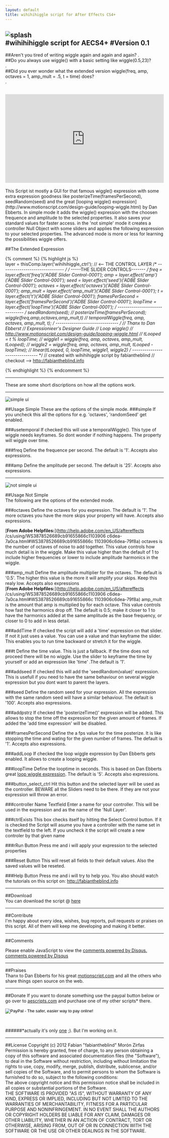 ```yaml
---
layout: default
title: wihihihiggle script for After Effects CS4+
---
```

![splash](images/splash-2-plus-text.png)  
#<span id="extra">wihihihiggle script for AECS4+</span> 
#Version 0.1  
---------------------  
##Aren't you tired of writing <span id="extra">wiggle</span> again and again and again?
.  
##Do you always use wiggle() with a basic setting like <span id="extra">wiggle(0.5,23)</span>?  
.  
##Did you ever wonder what the extended version <span id="extra">wiggle(freq, amp, octaves = 1, amp_mult = .5, t = time)</span> does?  
.  
<br>
  <iframe src="http://player.vimeo.com/video/47651491" width="100%" height="281" frameborder="0" webkitAllowFullScreen mozallowfullscreen allowFullScreen></iframe>
<br>
<br>
This Script ist mostly a GUI for that famous <span id="extra">wiggle()</span> expression with some extra expression goodness like <span id="extra">posterizeTime(framesPerSecond)</span>, <span id ="extra">seedRandom(seed)</span> and the great [looping wiggle() expression](http://www.motionscript.com/design-guide/looping-wiggle.html) by Dan Ebberts. In simple mode it adds the wiggle() expression with the choosen frequence and amplitude to the selected properties. It also saves your standard values for faster access. in the 'not simple' mode it creates a controller Null Object with some sliders and applies the following expression to your selected properties. The advanced mode is more or less for learning the possibilities wiggle offers.  

##The Extended Expression

<script src="https://gist.github.com/3306278.js"> </script>  

{% comment %}
 {% highlight js %}  
 layer = thisComp.layer('wihihihiggle_ctrl'); // <-- THE CONTROL LAYER
 /* ------------------------------- */
 /* -----THE SLIDER CONTROLS------- */
 freq = layer.effect('freq')('ADBE Slider Control-0001');
 amp = layer.effect('amp')('ADBE Slider Control-0001');
 seed = layer.effect('seed')('ADBE Slider Control-0001');
 octaves = layer.effect('octaves')('ADBE Slider Control-0001');
 amp_mult = layer.effect('amp_mult')('ADBE Slider Control-0001');
 t = layer.effect('t')('ADBE Slider Control-0001');
 framesPerSecond = layer.effect('framesPerSecond')('ADBE Slider Control-0001');
 loopTime = layer.effect('loopTime')('ADBE Slider Control-0001');
 /* ------------------------------- */
 seedRandom(seed);
 // posterizeTime(framesPerSecond);
 wiggle(freq,amp,octaves,amp_mult,t)
 // temporalWiggle(freq, amp, octaves, amp_mult, t);
 /* ------------------------------- */
 // Thanx to Dan Ebberst
 // Expressionieer's Designer Guide
 // Loop wiggle()
 // http://www.motionscript.com/design-guide/looping-wiggle.html
 // tLooped = t % loopTime;
 // wiggle1 = wiggle(freq, amp, octaves, amp_mult, tLooped);
 // wiggle2 = wiggle(freq, amp, octaves, amp_mult, tLooped - loopTime);
 // linear(tLooped, 0,  loopTime, wiggle1, wiggle2)
 /* ------------------------------- */
 // created with wihihihiggle script by fabiantheblind
 // checkout --> http://fabiantheblind.info
 
 {% endhighlight %}
 {% endcomment %}
  

----------
These are some short discriptions on how all the options work.  
  
-----------------------  
  
![simple ui](images/wihihihiggle_simple_ui.png)  

##Usage Simple
These are the options of the simple mode.
###simple
If you uncheck this all the options for e.g. 'octaves', 'randomSeed' get enabled.  

###usetemporal
If checked this will use a temporalWiggle(). This type of wiggle needs keyframes. So dont wonder if nothing happens. The property will wiggle over time.  

###freq
Define the frequence per second. The default is '1'. Accepts also expressions.  

###amp
Define the amplitude per second. The default is '25'. Accepts also expressions.  

-----------------------  

![not simple ui](images/wihihihiggle_full_ui.png)  

##Usage Not Simple  
The following are the options of the extended mode.  

###octaves
Define the octaves for you expression. The default is '1'. The more octaves you have the more skips your property will have. Accepts also expressions.  

[**From Adobe Helpfiles:**](http://help.adobe.com/en_US/aftereffects
/cs/using/WS3878526689cb91655866c1103906
c6dea-7a0ca.html#WS3878526689cb91655866c
1103906c6dea-79f8a) octaves is the number of octaves of noise to add together. This value controls how much detail is in the wiggle. Make this value higher than the default of 1 to include higher frequencies or lower to include amplitude harmonics in the wiggle.  

###amp_mult
Define the amplitude multiplier for the octaves. The default is '0.5'. The higher this value is the more it will amplify your skips. Keep this realy low. Accepts also expressions   
[**From Adobe Helpfiles:**](http://help.adobe.com/en_US/aftereffects
/cs/using/WS3878526689cb91655866c1103906
c6dea-7a0ca.html#WS3878526689cb91655866c
1103906c6dea-79f8a) amp_mult is the amount that amp is multiplied by for each octave. This value controls how fast the harmonics drop off. The default is 0.5; make it closer to 1 to have the harmonics added at the same amplitude as the base frequency, or closer to 0 to add in less detail.  

###addTime
If checked the script will add a 'time' expression on that slider. If not it just uses a value. You can use a value and than keyframe the slider. This enables you to run time backward or stretch it for the wiggle.  

###t
Define the time value. This is just a fallback. If the time does not proceed there will be no wiggle. Use the slider to keyframe the time by yourself or add an expression like 'time' .The default is '1'.  

###addseed
If checked this will add the 'seedRandom(value)' expression. This is usefull if you need to have the same behaviour on several wiggle expression but you dont want to parent the layers.  

###seed
Define the random seed for your expression. All the expression with the same random seed will have a similar behaviour. The default is '100'. Accepts also expressions.  

###addpstrz
If checked the 'posterizeTime()' expression will be added. This allows to stop the time off the expression for the given amount of frames. If added the 'add time expression' will be disabled.  

###framesPerSecond
Define the a fps value for the time posterize. It is like stopping the time and wating for the given number of frames. The default is '1'. Accepts also expressions.  

###addLoop
If checked the loop wiggle expression by Dan Ebberts gets enabled. It allows to create a looping wiggle.  

###loopTime
Define the looptime in seconds. This is based on Dan Ebberts great [loop wiggle expression](http://www.motionscript.com/design-guide/looping-wiggle.html). The default is '5'. Accepts also expressions.  

###button_select_ctrl
Hit this button and the selected layer will be used as the controller. BEWARE all the Sliders need to be there. If they are not your expression will throw an error.  

###controller Name Textfield
Enter a name for your controller. This will be used in the expression and as the name of the 'Null Layer'.  

###ctrlExists
This box checks itself by hitting the Select Control button. If it is checked the Script will asume you have a controller with the name set in the textfield to the left. If you uncheck it the script will create a new controler by that given name  

###rRun Button
Press me and i will apply your expression to the selected properties  

###Reset Button
This will reset all fields to their default values. Also the saved values will be reseted.  

###Help Button
Press me and i will try to help you. You also should watch the tutorials on this script on: http://fabiantheblind.info  

---------------------  
##Download  
You can download the script @ <a href="https://github.com/downloads/fabiantheblind/wihihihiggle/wihihihiggle_script_v01.zip" onClick="_gaq.push(['_trackEvent', ‘Download', 'script', 'wihihihiggleScript', 1, false])" target="blanc"> here</a>    
  
---------------------  
##Contribute  
I'm happy about every idea, wishes, bug reports, pull requests or praises on this script. All of them will keep me developing and making it better.  


---------------------  
##Comments  

<div id="disqus_thread"></div>
<script type="text/javascript">
            /* * * CONFIGURATION VARIABLES: EDIT BEFORE PASTING INTO YOUR WEBPAGE * * */
            var disqus_shortname = 'wihihihiggle'; // required: replace example with your forum shortname

            /* * * DON'T EDIT BELOW THIS LINE * * */
            (function() {
                var dsq = document.createElement('script'); dsq.type = 'text/javascript'; dsq.async = true;
                dsq.src = 'http://' + disqus_shortname + '.disqus.com/embed.js';
                (document.getElementsByTagName('head')[0] || document.getElementsByTagName('body')[0]).appendChild(dsq);
            })();
</script>  

<noscript>Please enable JavaScript to view the <a href="http://disqus.com/?ref_noscript">comments powered by Disqus.</a>
</noscript>
<a href="http://disqus.com" class="dsq-brlink">comments powered by <span class="logo-disqus">Disqus</span></a>
        

---------------------  
##Praises  
Thanx to Dan Ebberts for his great [motionscript.com](http://motionscript.com) and all the others who share things open source on the web.  

---------------------  
##Donate
If you want to donate something use the paypal button below or go over to [aescripts.com](http://aescripts.com/authors/e-l/fabiantheblind/) and purchase one of my other scripts* there.  

<div >
<form action="https://www.paypal.com/cgi-bin/webscr" method="post">
<input type="hidden" name="cmd" value="_s-xclick">
<input type="hidden" name="hosted_button_id" value="J853XX5VTBZ6Y">
<input type="image" id="pp" src="https://www.paypalobjects.com/en_US/i/btn/btn_donate_SM.gif" border="0" name="submit" alt="PayPal - The safer, easier way to pay online!">
<img alt="" border="0" id="pp" src="https://www.paypalobjects.com/de_DE/i/scr/pixel.gif" >
</form>
</div>
<br>  

######*actually it's only [one](http://aescripts.com/aemap/) ;). But I'm working on it.   

---------------------  

##License
Copyright (c)  2012 Fabian "fabiantheblind" Morón Zirfas  
Permission is hereby granted, free of charge, to any person obtaining a copy of this software and associated documentation files (the "Software"), to deal in the Software  without restriction, including without limitation the rights to use, copy, modify, merge, publish, distribute, sublicense, and/or sell copies of the Software, and to  permit persons to whom the Software is furnished to do so, subject to the following conditions:  
The above copyright notice and this permission notice shall be included in all copies or substantial portions of the Software.  
THE SOFTWARE IS PROVIDED "AS IS", WITHOUT WARRANTY OF ANY KIND, EXPRESS OR IMPLIED, INCLUDING BUT NOT LIMITED TO THE WARRANTIES OF MERCHANTABILITY, FITNESS FOR A  PARTICULAR PURPOSE AND NONINFRINGEMENT. IN NO EVENT SHALL THE AUTHORS OR COPYRIGHT HOLDERS BE LIABLE FOR ANY CLAIM, DAMAGES OR OTHER LIABILITY, WHETHER IN AN ACTION OF  CONTRACT, TORT OR OTHERWISE, ARISING FROM, OUT OF OR IN CONNECTION WITH THE SOFTWARE OR THE USE OR OTHER DEALINGS IN THE SOFTWARE.  




